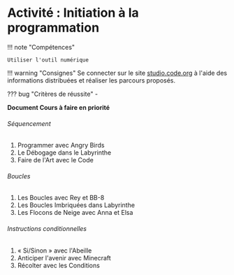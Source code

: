 # Activité : Initiation à la programmation

!!! note "Compétences"

    Utiliser l'outil numérique 

!!! warning "Consignes"
    Se connecter sur le site [studio.code.org](studio.code.org) à l'aide des informations distribuées et réaliser les parcours proposés.


??? bug "Critères de réussite"
    - 


**Document Cours à faire en priorité**


###### Séquencement

1. Programmer avec Angry Birds
2. Le Débogage dans le Labyrinthe
3. Faire de l'Art avec le Code
	

###### Boucles

1.  Les Boucles avec Rey et BB-8	
2.  Les Boucles Imbriquées dans Labyrinthe
3.  Les Flocons de Neige avec Anna et Elsa
	
###### Instructions conditionnelles

1.  « Si/Sinon » avec l'Abeille
2.  Anticiper l'avenir avec Minecraft
3.  Récolter avec les Conditions
